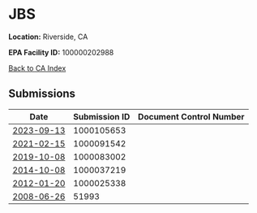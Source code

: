 # JBS

**Location:** Riverside, CA

**EPA Facility ID:** 100000202988

[Back to CA Index](../../index.md)

## Submissions

| Date | Submission ID | Document Control Number |
|------|--------------|-------------------------|
| [2023-09-13](submissions/1000105653.md) | 1000105653 |  |
| [2021-02-15](submissions/1000091542.md) | 1000091542 |  |
| [2019-10-08](submissions/1000083002.md) | 1000083002 |  |
| [2014-10-08](submissions/1000037219.md) | 1000037219 |  |
| [2012-01-20](submissions/1000025338.md) | 1000025338 |  |
| [2008-06-26](submissions/51993.md) | 51993 |  |

